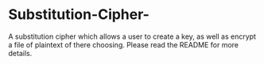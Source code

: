# Substitution-Cipher-
A substitution cipher which allows a user to create a key, as well as encrypt a file of plaintext of there choosing. Please read the README for more details.
